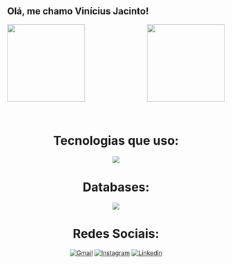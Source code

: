 ## Olá, me chamo Vinícius Jacinto!

<div>
  
  <img  height="180em" src="https://github-readme-stats.vercel.app/api?username=Vinnijds&show_icons=true&theme=great-gatsby&include_all_commits=true&count_private=true"/>
  <img align="right" height="180em" src="https://github-readme-stats.vercel.app/api/top-langs/?username=Vinnijds&layout=compact&langs_count=16&theme=great-gatsby"/>
</div>
<br>

<div  align="center"> 
  <div style="display: inline_block"><br>
    <h1 align="center">Tecnologias que uso:</h1>
    <img src="https://skillicons.dev/icons?i=html,css,js,java,php,react,nodejs" />
   </div>
    
  <h1 align="center"> Databases:</h1>
  <img src="https://skillicons.dev/icons?i=mysql,mongodb" />
  
  <h1 align="center">Redes Sociais:</h1>
  
  [![Gmail](https://img.shields.io/badge/Gmail-D14836?style=for-the-badge&logo=gmail&logoColor=white)](vinnicoder@gmail.com)
  [![Instagram](https://img.shields.io/badge/Instagram-E4405F?style=for-the-badge&logo=instagram&logoColor=white)](https://www.instagram.com/jviinicius)
  [![Linkedin](https://img.shields.io/badge/LinkedIn-0077B5?style=for-the-badge&logo=linkedin&logoColor=white)](https://www.linkedin.com/in/vinicius-j-a62404188/)

</div>
